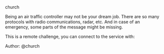church

Being an air traffic controller may not be your dream job. There are so many protocols with radio communications, radar, etc. And in case of an emergency, some parts of the message might be missing.

This is a remote challenge, you can connect to the service with: 

Author: @church
